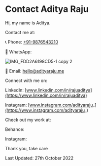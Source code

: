 # Contact Aditya Raju
Hi, my name is Aditya.

Contact me at:

 📞 Phone: [+91-9876543210](tel:9876543210)

💬 WhatsApp:

![IMG_FDD2A6198CD5-1 copy 2](https://user-images.githubusercontent.com/101379574/198308796-695b71e7-08aa-4238-b42e-75d166fa6dcc.jpeg)

📧 Email: [hello@adityaraju.me](mailto:hello@adityaraju.me)

Connect with me on:

LinkedIn: [www.linkedin.com/in/rajuaditya](https://www.linkedin.com/in/rajuaditya)

Instagram: [www.instagram.com/adityaraju_](https://www.instagram.com/adityaraju_)

Check out my work at:

Behance:

Instagram:

Thank you, take care

Last Updated: 27th October 2022
